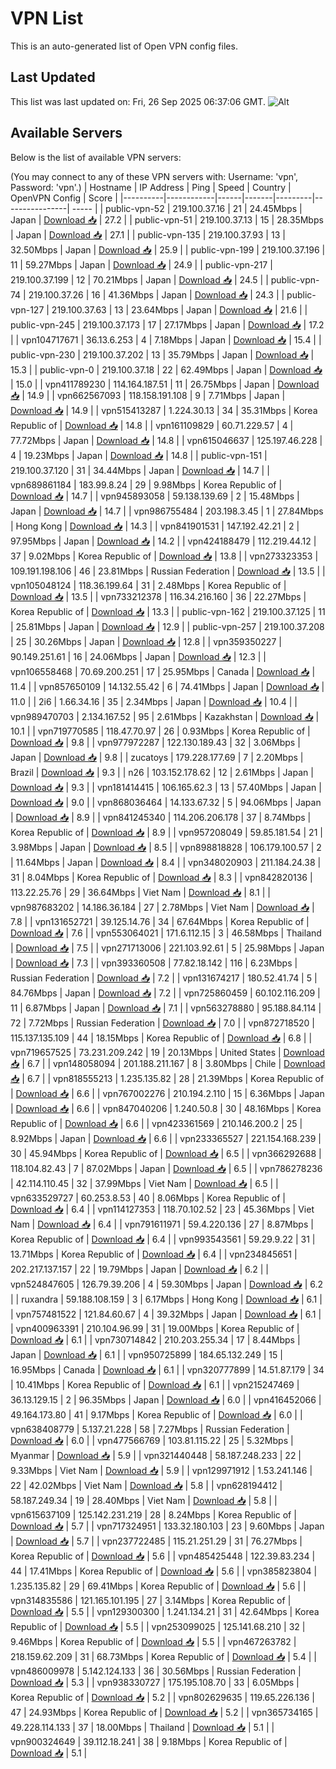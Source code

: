 # VPN List

This is an auto-generated list of Open VPN config files.

## Last Updated

This list was last updated on: Fri, 26 Sep 2025 06:37:06 GMT.
![Alt](https://repobeats.axiom.co/api/embed/186b98318ef1479477931607c1ad7d823f12451f.svg "Repobeats analytics image")

## Available Servers

Below is the list of available VPN servers:

(You may connect to any of these VPN servers with: Username: 'vpn', Password: 'vpn'.)
| Hostname | IP Address | Ping | Speed | Country | OpenVPN Config | Score |
|----------|------------|------|-------|---------|----------------| ----- |
| public-vpn-52 | 219.100.37.16 | 21 | 24.45Mbps | Japan | [Download 📥](./configs/server_0_JP.ovpn) | 27.2 |
| public-vpn-51 | 219.100.37.13 | 15 | 28.35Mbps | Japan | [Download 📥](./configs/server_1_JP.ovpn) | 27.1 |
| public-vpn-135 | 219.100.37.93 | 13 | 32.50Mbps | Japan | [Download 📥](./configs/server_2_JP.ovpn) | 25.9 |
| public-vpn-199 | 219.100.37.196 | 11 | 59.27Mbps | Japan | [Download 📥](./configs/server_3_JP.ovpn) | 24.9 |
| public-vpn-217 | 219.100.37.199 | 12 | 70.21Mbps | Japan | [Download 📥](./configs/server_4_JP.ovpn) | 24.5 |
| public-vpn-74 | 219.100.37.26 | 16 | 41.36Mbps | Japan | [Download 📥](./configs/server_5_JP.ovpn) | 24.3 |
| public-vpn-127 | 219.100.37.63 | 13 | 23.64Mbps | Japan | [Download 📥](./configs/server_6_JP.ovpn) | 21.6 |
| public-vpn-245 | 219.100.37.173 | 17 | 27.17Mbps | Japan | [Download 📥](./configs/server_7_JP.ovpn) | 17.2 |
| vpn104717671 | 36.13.6.253 | 4 | 7.18Mbps | Japan | [Download 📥](./configs/server_8_JP.ovpn) | 15.4 |
| public-vpn-230 | 219.100.37.202 | 13 | 35.79Mbps | Japan | [Download 📥](./configs/server_9_JP.ovpn) | 15.3 |
| public-vpn-0 | 219.100.37.18 | 22 | 62.49Mbps | Japan | [Download 📥](./configs/server_10_JP.ovpn) | 15.0 |
| vpn411789230 | 114.164.187.51 | 11 | 26.75Mbps | Japan | [Download 📥](./configs/server_11_JP.ovpn) | 14.9 |
| vpn662567093 | 118.158.191.108 | 9 | 7.71Mbps | Japan | [Download 📥](./configs/server_12_JP.ovpn) | 14.9 |
| vpn515413287 | 1.224.30.13 | 34 | 35.31Mbps | Korea Republic of | [Download 📥](./configs/server_13_KR.ovpn) | 14.8 |
| vpn161109829 | 60.71.229.57 | 4 | 77.72Mbps | Japan | [Download 📥](./configs/server_14_JP.ovpn) | 14.8 |
| vpn615046637 | 125.197.46.228 | 4 | 19.23Mbps | Japan | [Download 📥](./configs/server_15_JP.ovpn) | 14.8 |
| public-vpn-151 | 219.100.37.120 | 31 | 34.44Mbps | Japan | [Download 📥](./configs/server_16_JP.ovpn) | 14.7 |
| vpn689861184 | 183.99.8.24 | 29 | 9.98Mbps | Korea Republic of | [Download 📥](./configs/server_17_KR.ovpn) | 14.7 |
| vpn945893058 | 59.138.139.69 | 2 | 15.48Mbps | Japan | [Download 📥](./configs/server_18_JP.ovpn) | 14.7 |
| vpn986755484 | 203.198.3.45 | 1 | 27.84Mbps | Hong Kong | [Download 📥](./configs/server_19_HK.ovpn) | 14.3 |
| vpn841901531 | 147.192.42.21 | 2 | 97.95Mbps | Japan | [Download 📥](./configs/server_20_JP.ovpn) | 14.2 |
| vpn424188479 | 112.219.44.12 | 37 | 9.02Mbps | Korea Republic of | [Download 📥](./configs/server_21_KR.ovpn) | 13.8 |
| vpn273323353 | 109.191.198.106 | 46 | 23.81Mbps | Russian Federation | [Download 📥](./configs/server_22_RU.ovpn) | 13.5 |
| vpn105048124 | 118.36.199.64 | 31 | 2.48Mbps | Korea Republic of | [Download 📥](./configs/server_23_KR.ovpn) | 13.5 |
| vpn733212378 | 116.34.216.160 | 36 | 22.27Mbps | Korea Republic of | [Download 📥](./configs/server_24_KR.ovpn) | 13.3 |
| public-vpn-162 | 219.100.37.125 | 11 | 25.81Mbps | Japan | [Download 📥](./configs/server_25_JP.ovpn) | 12.9 |
| public-vpn-257 | 219.100.37.208 | 25 | 30.26Mbps | Japan | [Download 📥](./configs/server_26_JP.ovpn) | 12.8 |
| vpn359350227 | 90.149.251.61 | 16 | 24.06Mbps | Japan | [Download 📥](./configs/server_27_JP.ovpn) | 12.3 |
| vpn106558468 | 70.69.200.251 | 17 | 25.95Mbps | Canada | [Download 📥](./configs/server_28_CA.ovpn) | 11.4 |
| vpn857650109 | 14.132.55.42 | 6 | 74.41Mbps | Japan | [Download 📥](./configs/server_29_JP.ovpn) | 11.0 |
| 2i6 | 1.66.34.16 | 35 | 2.34Mbps | Japan | [Download 📥](./configs/server_30_JP.ovpn) | 10.4 |
| vpn989470703 | 2.134.167.52 | 95 | 2.61Mbps | Kazakhstan | [Download 📥](./configs/server_31_KZ.ovpn) | 10.1 |
| vpn719770585 | 118.47.70.97 | 26 | 0.93Mbps | Korea Republic of | [Download 📥](./configs/server_32_KR.ovpn) | 9.8 |
| vpn977972287 | 122.130.189.43 | 32 | 3.06Mbps | Japan | [Download 📥](./configs/server_33_JP.ovpn) | 9.8 |
| zucatoys | 179.228.177.69 | 7 | 2.20Mbps | Brazil | [Download 📥](./configs/server_34_BR.ovpn) | 9.3 |
| n26 | 103.152.178.62 | 12 | 2.61Mbps | Japan | [Download 📥](./configs/server_35_JP.ovpn) | 9.3 |
| vpn181414415 | 106.165.62.3 | 13 | 57.40Mbps | Japan | [Download 📥](./configs/server_36_JP.ovpn) | 9.0 |
| vpn868036464 | 14.133.67.32 | 5 | 94.06Mbps | Japan | [Download 📥](./configs/server_37_JP.ovpn) | 8.9 |
| vpn841245340 | 114.206.206.178 | 37 | 8.74Mbps | Korea Republic of | [Download 📥](./configs/server_38_KR.ovpn) | 8.9 |
| vpn957208049 | 59.85.181.54 | 21 | 3.98Mbps | Japan | [Download 📥](./configs/server_39_JP.ovpn) | 8.5 |
| vpn898818828 | 106.179.100.57 | 2 | 11.64Mbps | Japan | [Download 📥](./configs/server_40_JP.ovpn) | 8.4 |
| vpn348020903 | 211.184.24.38 | 31 | 8.04Mbps | Korea Republic of | [Download 📥](./configs/server_41_KR.ovpn) | 8.3 |
| vpn842820136 | 113.22.25.76 | 29 | 36.64Mbps | Viet Nam | [Download 📥](./configs/server_42_VN.ovpn) | 8.1 |
| vpn987683202 | 14.186.36.184 | 27 | 2.78Mbps | Viet Nam | [Download 📥](./configs/server_43_VN.ovpn) | 7.8 |
| vpn131652721 | 39.125.14.76 | 34 | 67.64Mbps | Korea Republic of | [Download 📥](./configs/server_44_KR.ovpn) | 7.6 |
| vpn553064021 | 171.6.112.15 | 3 | 46.58Mbps | Thailand | [Download 📥](./configs/server_45_TH.ovpn) | 7.5 |
| vpn271713006 | 221.103.92.61 | 5 | 25.98Mbps | Japan | [Download 📥](./configs/server_46_JP.ovpn) | 7.3 |
| vpn393360508 | 77.82.18.142 | 116 | 6.23Mbps | Russian Federation | [Download 📥](./configs/server_47_RU.ovpn) | 7.2 |
| vpn131674217 | 180.52.41.74 | 5 | 84.76Mbps | Japan | [Download 📥](./configs/server_48_JP.ovpn) | 7.2 |
| vpn725860459 | 60.102.116.209 | 11 | 6.87Mbps | Japan | [Download 📥](./configs/server_49_JP.ovpn) | 7.1 |
| vpn563278880 | 95.188.84.114 | 72 | 7.72Mbps | Russian Federation | [Download 📥](./configs/server_50_RU.ovpn) | 7.0 |
| vpn872718520 | 115.137.135.109 | 44 | 18.15Mbps | Korea Republic of | [Download 📥](./configs/server_51_KR.ovpn) | 6.8 |
| vpn719657525 | 73.231.209.242 | 19 | 20.13Mbps | United States | [Download 📥](./configs/server_52_US.ovpn) | 6.7 |
| vpn148058094 | 201.188.211.167 | 8 | 3.80Mbps | Chile | [Download 📥](./configs/server_53_CL.ovpn) | 6.7 |
| vpn818555213 | 1.235.135.82 | 28 | 21.39Mbps | Korea Republic of | [Download 📥](./configs/server_54_KR.ovpn) | 6.6 |
| vpn767002276 | 210.194.2.110 | 15 | 6.36Mbps | Japan | [Download 📥](./configs/server_55_JP.ovpn) | 6.6 |
| vpn847040206 | 1.240.50.8 | 30 | 48.16Mbps | Korea Republic of | [Download 📥](./configs/server_56_KR.ovpn) | 6.6 |
| vpn423361569 | 210.146.200.2 | 25 | 8.92Mbps | Japan | [Download 📥](./configs/server_57_JP.ovpn) | 6.6 |
| vpn233365527 | 221.154.168.239 | 30 | 45.94Mbps | Korea Republic of | [Download 📥](./configs/server_58_KR.ovpn) | 6.5 |
| vpn366292688 | 118.104.82.43 | 7 | 87.02Mbps | Japan | [Download 📥](./configs/server_59_JP.ovpn) | 6.5 |
| vpn786278236 | 42.114.110.45 | 32 | 37.99Mbps | Viet Nam | [Download 📥](./configs/server_60_VN.ovpn) | 6.5 |
| vpn633529727 | 60.253.8.53 | 40 | 8.06Mbps | Korea Republic of | [Download 📥](./configs/server_61_KR.ovpn) | 6.4 |
| vpn114127353 | 118.70.102.52 | 23 | 45.36Mbps | Viet Nam | [Download 📥](./configs/server_62_VN.ovpn) | 6.4 |
| vpn791611971 | 59.4.220.136 | 27 | 8.87Mbps | Korea Republic of | [Download 📥](./configs/server_63_KR.ovpn) | 6.4 |
| vpn993543561 | 59.29.9.22 | 31 | 13.71Mbps | Korea Republic of | [Download 📥](./configs/server_64_KR.ovpn) | 6.4 |
| vpn234845651 | 202.217.137.157 | 22 | 19.79Mbps | Japan | [Download 📥](./configs/server_65_JP.ovpn) | 6.2 |
| vpn524847605 | 126.79.39.206 | 4 | 59.30Mbps | Japan | [Download 📥](./configs/server_66_JP.ovpn) | 6.2 |
| ruxandra | 59.188.108.159 | 3 | 6.17Mbps | Hong Kong | [Download 📥](./configs/server_67_HK.ovpn) | 6.1 |
| vpn757481522 | 121.84.60.67 | 4 | 39.32Mbps | Japan | [Download 📥](./configs/server_68_JP.ovpn) | 6.1 |
| vpn400963391 | 210.104.96.99 | 31 | 19.00Mbps | Korea Republic of | [Download 📥](./configs/server_69_KR.ovpn) | 6.1 |
| vpn730714842 | 210.203.255.34 | 17 | 8.44Mbps | Japan | [Download 📥](./configs/server_70_JP.ovpn) | 6.1 |
| vpn950725899 | 184.65.132.249 | 15 | 16.95Mbps | Canada | [Download 📥](./configs/server_71_CA.ovpn) | 6.1 |
| vpn320777899 | 14.51.87.179 | 34 | 10.41Mbps | Korea Republic of | [Download 📥](./configs/server_72_KR.ovpn) | 6.1 |
| vpn215247469 | 36.13.129.15 | 2 | 96.35Mbps | Japan | [Download 📥](./configs/server_73_JP.ovpn) | 6.0 |
| vpn416452066 | 49.164.173.80 | 41 | 9.17Mbps | Korea Republic of | [Download 📥](./configs/server_74_KR.ovpn) | 6.0 |
| vpn638408779 | 5.137.21.228 | 58 | 7.27Mbps | Russian Federation | [Download 📥](./configs/server_75_RU.ovpn) | 6.0 |
| vpn477566769 | 103.81.115.22 | 25 | 5.32Mbps | Myanmar | [Download 📥](./configs/server_76_MM.ovpn) | 5.9 |
| vpn321440448 | 58.187.248.233 | 22 | 9.33Mbps | Viet Nam | [Download 📥](./configs/server_77_VN.ovpn) | 5.9 |
| vpn129971912 | 1.53.241.146 | 22 | 42.02Mbps | Viet Nam | [Download 📥](./configs/server_78_VN.ovpn) | 5.8 |
| vpn628194412 | 58.187.249.34 | 19 | 28.40Mbps | Viet Nam | [Download 📥](./configs/server_79_VN.ovpn) | 5.8 |
| vpn615637109 | 125.142.231.219 | 28 | 8.24Mbps | Korea Republic of | [Download 📥](./configs/server_80_KR.ovpn) | 5.7 |
| vpn717324951 | 133.32.180.103 | 23 | 9.60Mbps | Japan | [Download 📥](./configs/server_81_JP.ovpn) | 5.7 |
| vpn237722485 | 115.21.251.29 | 31 | 76.27Mbps | Korea Republic of | [Download 📥](./configs/server_82_KR.ovpn) | 5.6 |
| vpn485425448 | 122.39.83.234 | 44 | 17.41Mbps | Korea Republic of | [Download 📥](./configs/server_83_KR.ovpn) | 5.6 |
| vpn385823804 | 1.235.135.82 | 29 | 69.41Mbps | Korea Republic of | [Download 📥](./configs/server_84_KR.ovpn) | 5.6 |
| vpn314835586 | 121.165.101.195 | 27 | 3.14Mbps | Korea Republic of | [Download 📥](./configs/server_85_KR.ovpn) | 5.5 |
| vpn129300300 | 1.241.134.21 | 31 | 42.64Mbps | Korea Republic of | [Download 📥](./configs/server_86_KR.ovpn) | 5.5 |
| vpn253099025 | 125.141.68.210 | 32 | 9.46Mbps | Korea Republic of | [Download 📥](./configs/server_87_KR.ovpn) | 5.5 |
| vpn467263782 | 218.159.62.209 | 31 | 68.73Mbps | Korea Republic of | [Download 📥](./configs/server_88_KR.ovpn) | 5.4 |
| vpn486009978 | 5.142.124.133 | 36 | 30.56Mbps | Russian Federation | [Download 📥](./configs/server_89_RU.ovpn) | 5.3 |
| vpn938330727 | 175.195.108.70 | 33 | 6.05Mbps | Korea Republic of | [Download 📥](./configs/server_90_KR.ovpn) | 5.2 |
| vpn802629635 | 119.65.226.136 | 47 | 24.93Mbps | Korea Republic of | [Download 📥](./configs/server_91_KR.ovpn) | 5.2 |
| vpn365734165 | 49.228.114.133 | 37 | 18.00Mbps | Thailand | [Download 📥](./configs/server_92_TH.ovpn) | 5.1 |
| vpn900324649 | 39.112.18.241 | 38 | 9.18Mbps | Korea Republic of | [Download 📥](./configs/server_93_KR.ovpn) | 5.1 |
